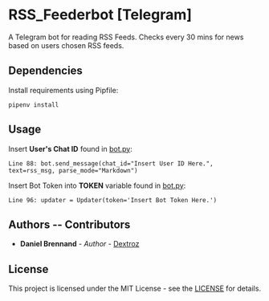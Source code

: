 # RSS_Feederbot [Telegram]
A Telegram bot for reading RSS Feeds.
Checks every 30 mins for news based on users chosen RSS feeds.


## Dependencies
Install requirements using Pipfile:
```
pipenv install
```

## Usage
Insert **User's Chat ID** found in [bot.py](bot.py):
```
Line 88: bot.send_message(chat_id="Insert User ID Here.", text=rss_msg, parse_mode="Markdown")
```

Insert Bot Token into **TOKEN** variable found in [bot.py](bot.py):
```
Line 96: updater = Updater(token='Insert Bot Token Here.')
```

## Authors -- Contributors

* **Daniel Brennand** - *Author* - [Dextroz](https://github.com/Dextroz)

## License
This project is licensed under the MIT License - see the [LICENSE](LICENSE) for details.